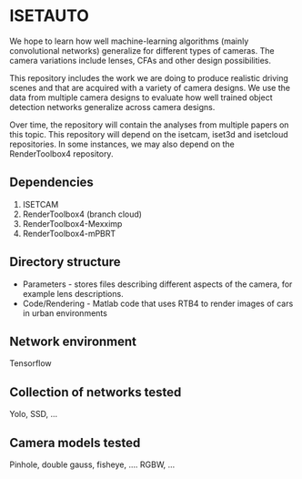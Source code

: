# ISETAUTO

We hope to learn how well machine-learning algorithms (mainly convolutional networks) generalize for different types of cameras.  The camera variations include lenses, CFAs and other design possibilities.

This repository includes the work we are doing to produce realistic driving scenes and that are acquired with a variety of camera designs.  We use the data from multiple camera designs to evaluate how well trained object detection networks generalize across camera designs.

Over time, the repository will contain the analyses from multiple papers on this topic.  This repository will depend on the isetcam, iset3d and isetcloud repositories.  In some instances, we may also depend on the RenderToolbox4 repository.

## Dependencies
1. ISETCAM
2. RenderToolbox4 (branch cloud)
3. RenderToolbox4-Mexximp
4. RenderToolbox4-mPBRT

## Directory structure

* Parameters - stores files describing different aspects of the camera, for 
example lens descriptions.
* Code/Rendering - Matlab code that uses RTB4 to render images of cars in
urban environments

## Network environment

Tensorflow

## Collection of networks tested

Yolo, SSD, ...

## Camera models tested

Pinhole, double gauss, fisheye, ....
RGBW, ...



